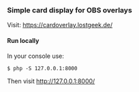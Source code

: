 ### Simple card display for OBS overlays
Visit: https://cardoverlay.lostgeek.de/

#### Run locally
In your console use:

    $ php -S 127.0.0.1:8000

Then visit http://127.0.0.1:8000/
